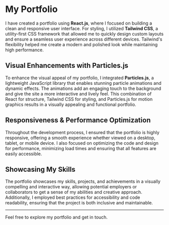 # My Portfolio

I have created a portfolio using **React.js**, where I focused on building a clean and responsive user interface. For styling, I utilized **Tailwind CSS**, a utility-first CSS framework that allowed me to quickly design custom layouts and ensure a seamless user experience across different devices. Tailwind's flexibility helped me create a modern and polished look while maintaining high performance.

## Visual Enhancements with Particles.js

To enhance the visual appeal of my portfolio, I integrated **Particles.js**, a lightweight JavaScript library that enables stunning particle animations and dynamic effects. The animations add an engaging touch to the background and give the site a more interactive and lively feel. This combination of React for structure, Tailwind CSS for styling, and Particles.js for motion graphics results in a visually appealing and functional portfolio.

## Responsiveness & Performance Optimization

Throughout the development process, I ensured that the portfolio is highly responsive, offering a smooth experience whether viewed on a desktop, tablet, or mobile device. I also focused on optimizing the code and design for performance, minimizing load times and ensuring that all features are easily accessible.

## Showcasing My Skills

The portfolio showcases my skills, projects, and achievements in a visually compelling and interactive way, allowing potential employers or collaborators to get a sense of my abilities and creative approach. Additionally, I employed best practices for accessibility and code readability, ensuring that the project is both inclusive and maintainable.

---

Feel free to explore my portfolio and get in touch.
